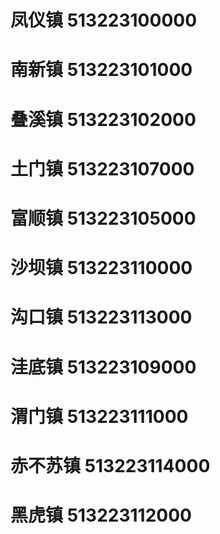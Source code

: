 # 凤仪镇 513223100000
# 南新镇 513223101000
# 叠溪镇 513223102000
# 土门镇 513223107000
# 富顺镇 513223105000
# 沙坝镇 513223110000
# 沟口镇 513223113000
# 洼底镇 513223109000
# 渭门镇 513223111000
# 赤不苏镇 513223114000
# 黑虎镇 513223112000
